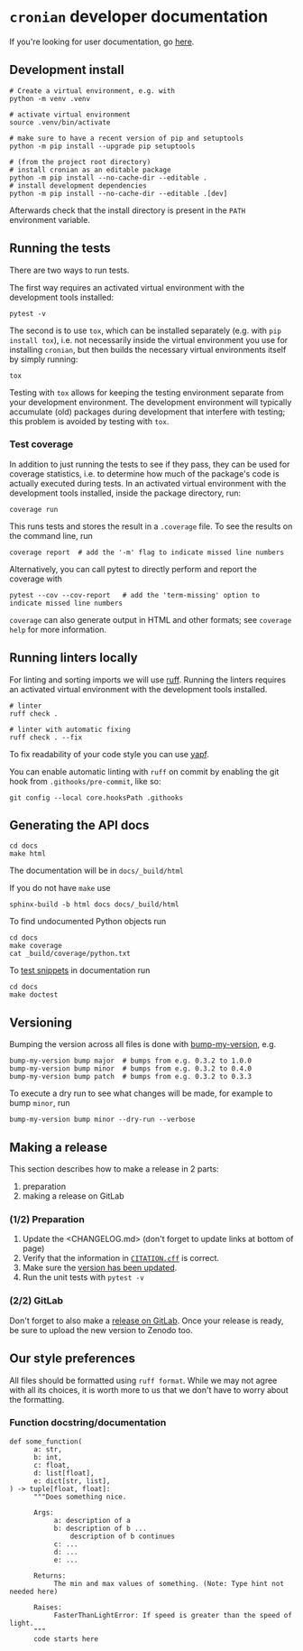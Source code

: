 # `cronian` developer documentation

If you're looking for user documentation, go [here](README.md).

## Development install

```shell
# Create a virtual environment, e.g. with
python -m venv .venv

# activate virtual environment
source .venv/bin/activate

# make sure to have a recent version of pip and setuptools
python -m pip install --upgrade pip setuptools

# (from the project root directory)
# install cronian as an editable package
python -m pip install --no-cache-dir --editable .
# install development dependencies
python -m pip install --no-cache-dir --editable .[dev]
```

Afterwards check that the install directory is present in the `PATH` environment variable.

## Running the tests

There are two ways to run tests.

The first way requires an activated virtual environment with the development tools installed:

```shell
pytest -v
```

The second is to use `tox`, which can be installed separately (e.g. with `pip install tox`), i.e.
not necessarily inside the virtual environment you use for installing `cronian`, but then builds the
necessary virtual environments itself by simply running:

```shell
tox
```

Testing with `tox` allows for keeping the testing environment separate from your development
environment. The development environment will typically accumulate (old) packages during development
that interfere with testing; this problem is avoided by testing with `tox`.

### Test coverage

In addition to just running the tests to see if they pass, they can be used for coverage statistics,
i.e. to determine how much of the package's code is actually executed during tests. In an activated
virtual environment with the development tools installed, inside the package directory, run:

```shell
coverage run
```

This runs tests and stores the result in a `.coverage` file.
To see the results on the command line, run

```shell
coverage report  # add the '-m' flag to indicate missed line numbers
```

Alternatively, you can call pytest to directly perform and report the coverage with

```shell
pytest --cov --cov-report   # add the 'term-missing' option to indicate missed line numbers
```

`coverage` can also generate output in HTML and other formats; see `coverage help` for more
information.


## Running linters locally

For linting and sorting imports we will use [ruff](https://beta.ruff.rs/docs/). Running the linters requires an 
activated virtual environment with the development tools installed.

```shell
# linter
ruff check .

# linter with automatic fixing
ruff check . --fix
```

To fix readability of your code style you can use [yapf](https://github.com/google/yapf).

You can enable automatic linting with `ruff` on commit by enabling the git hook from
`.githooks/pre-commit`, like so:

```shell
git config --local core.hooksPath .githooks
```

## Generating the API docs

```shell
cd docs
make html
```

The documentation will be in `docs/_build/html`

If you do not have `make` use

```shell
sphinx-build -b html docs docs/_build/html
```

To find undocumented Python objects run

```shell
cd docs
make coverage
cat _build/coverage/python.txt
```

To [test snippets](https://www.sphinx-doc.org/en/master/usage/extensions/doctest.html) in documentation run

```shell
cd docs
make doctest
```

## Versioning

Bumping the version across all files is done with [bump-my-version](https://github.com/callowayproject/bump-my-version), e.g.

```shell
bump-my-version bump major  # bumps from e.g. 0.3.2 to 1.0.0
bump-my-version bump minor  # bumps from e.g. 0.3.2 to 0.4.0
bump-my-version bump patch  # bumps from e.g. 0.3.2 to 0.3.3
```

To execute a dry run to see what changes will be made, for example to bump `minor`, run
```shell
bump-my-version bump minor --dry-run --verbose
```

## Making a release

This section describes how to make a release in 2 parts:

1. preparation
1. making a release on GitLab

### (1/2) Preparation

1. Update the <CHANGELOG.md> (don't forget to update links at bottom of page)
2. Verify that the information in [`CITATION.cff`](CITATION.cff) is correct.
3. Make sure the [version has been updated](#versioning).
4. Run the unit tests with `pytest -v`


### (2/2) GitLab

Don't forget to also make a [release on GitLab](https://gitlab.tudelft.nl/demoses/cronian/-/releases/new).
Once your release is ready, be sure to upload the new version to Zenodo too.


## Our style preferences

All files should be formatted using `ruff format`. While we may not agree with all its choices,
it is worth more to us that we don't have to worry about the formatting.

### Function docstring/documentation
```
def some_function(
      a: str,
      b: int,
      c: float,
      d: list[float],
      e: dict[str, list],
) -> tuple[float, float]:
      """Does something nice.

      Args:
           a: description of a
           b: description of b ...
               description of b continues
           c: ...
           d: ...
           e: ...

      Returns:
           The min and max values of something. (Note: Type hint not needed here)

      Raises:
           FasterThanLightError: If speed is greater than the speed of light.
      """
      code starts here
```
